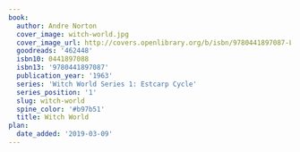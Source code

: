 ```yaml
---
book:
  author: Andre Norton
  cover_image: witch-world.jpg
  cover_image_url: http://covers.openlibrary.org/b/isbn/9780441897087-L.jpg
  goodreads: '462448'
  isbn10: 0441897088
  isbn13: '9780441897087'
  publication_year: '1963'
  series: 'Witch World Series 1: Estcarp Cycle'
  series_position: '1'
  slug: witch-world
  spine_color: '#b97b51'
  title: Witch World
plan:
  date_added: '2019-03-09'
---
```

